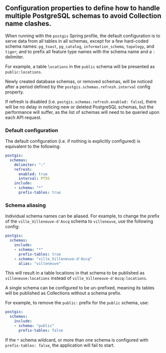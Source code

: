 ## Configuration properties to define how to handle multiple PostgreSQL schemas to avoid Collection name clashes.

When running with the `postgis` Spring profile, the default configuration is to serve data
from all tables in all schemas, except for a few hard-coded schema names: `pg_toast`, `pg_catalog`, `information_schema`, `topology`, and `tiger`;
and to prefix all feature type names with the schema name and a `:` delimiter.

For example, a table `locations` in the `public` schema will be presented as `public:locations`.

Newly created database schemas, or removed schemas, will be noticed after a period defined by the `postgis.schemas.refresh.interval` config property.

If refresh is disabled (i.e. `postgis.schemas.refresh.enabled: false`), there will be no delay in noticing new or deleted PostgreSQL schemas,
but the performance will suffer, as the list of schemas will need to be queried upon each API request.

### Default configuration

The default configuration (i.e. if nothing is explicitly configured) is equivalent to the following:

```yaml
postgis:
  schemas:
    delimiter: ":"
    refresh:
      enabled: true
      interval: PT5S
    include:
    - schema: "*"
      prefix-tables: true
```

### Schema aliasing

Individual schema names can be aliased. For example, to change the prefix of the `ville_Villeneuve-d'Ascq` schema to `villeneuve`, use the following config:

```yaml
postgis:
  schemas:
    include:
    - schema: "*"
      prefix-tables: true
    - schema: "ville_Villeneuve-d'Ascq"
      alias: "villeneuve"
```

This will result in a table locations in that schema to be published as `villeneuve:locations` instead of `ville_Villeneuve-d'Ascq:locations`.

A single schema can be configured to be un-prefixed, meaning its tables will be published as Collections without a schema prefix.

For example, to remove the `public:` prefix for the `public` schema, use:

```yaml
postgis:
  schemas:
    include:
    - schema: "public"
      prefix-tables: false
```

If the `*` schema wildcard, or more than one schema is configured with `prefix-tables: false`, the application will fail to start.


